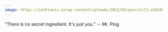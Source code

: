 ```yaml
---
image: https://sethlewis.ie/wp-content/uploads/2021/03/poscroll1-e1616582385237.jpeg
---
```


"There is no secret ingredient. It's just you." -- Mr. Ping
